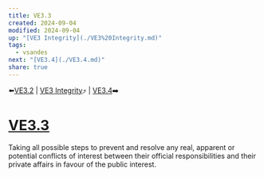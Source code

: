 ```yaml
---
title: VE3.3
created: 2024-09-04
modified: 2024-09-04
up: "[VE3 Integrity](./VE3%20Integrity.md)"
tags:
  - vsandes
next: "[VE3.4](./VE3.4.md)"
share: true
---
```

⬅️[VE3.2](./VE3.2.md) | [VE3 Integrity](./VE3%20Integrity.md)⤴️ | [VE3.4](./VE3.4.md)➡️
# [VE3.3](VE3.3.md)
Taking all possible steps to prevent and resolve any real, apparent or potential conflicts of interest between their official responsibilities and their private affairs in favour of the public interest.
